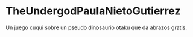 # TheUndergodPaulaNietoGutierrez
 Un juego cuqui sobre un pseudo dinosaurio otaku que da abrazos gratis.
